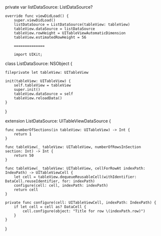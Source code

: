  private var listDataSource: ListDataSource?

    override func viewDidLoad() {
        super.viewDidLoad()
        listDataSource = ListDataSource(tableView: tableView)
        tableView.dataSource = listDataSource
        tableView.rowHeight = UITableViewAutomaticDimension
        tableView.estimatedRowHeight = 56
        
        ==============
        
        import UIKit;

class ListDataSource: NSObject {

    fileprivate let tableView: UITableView

    init(tableView: UITableView) {
        self.tableView = tableView
        super.init()
        tableView.dataSource = self
        tableView.reloadData()
    }
}

extension ListDataSource: UITableViewDataSource {

    func numberOfSections(in tableView: UITableView) -> Int {
        return 1
    }

    func tableView(_ tableView: UITableView, numberOfRowsInSection section: Int) -> Int {
        return 50
    }

    func tableView(_ tableView: UITableView, cellForRowAt indexPath: IndexPath) -> UITableViewCell {
        let cell = tableView.dequeueReusableCell(withIdentifier: DataCell.reuseIdentifier, for: indexPath)
        configure(cell: cell, indexPath: indexPath)
        return cell
    }

    private func configure(cell: UITableViewCell, indexPath: IndexPath) {
        if let cell = cell as? DataCell {
            cell.configure(object: "Title for row \(indexPath.row)")
        }
    }
}

